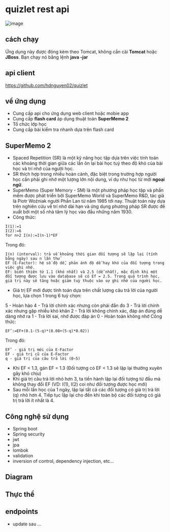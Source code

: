 # quizlet rest api 
![image](https://github.com/hdnguyen02/quizlet-api/assets/83913057/d913a227-e398-4e4a-9426-b27e0d993332)
## cách chạy
Ứng dụng này được đóng kèm theo Tomcat, không cần cài **Tomcat** hoặc **JBoss**. Bạn chạy nó bằng lệnh __java -jar__
## api client
https://github.com/hdnguyen02/quizlet
## về ứng dụng 
- Cung cấp api cho ứng dụng web client hoặc mobie app
- Cung cấp **flash card** áp dụng thuật toán **SuperMemo 2**
- Tổ chức lớp học
- Cung cấp bài kiểm tra nhanh dựa trên flash card
## SuperMemo 2
- Spaced Repetition (SR) là một kỹ năng học tập dựa trên việc tính toán các khoảng thời gian giữa các lần ôn lại bài học tuỳ theo độ khó của bài học và trí nhớ của người học.
- SR thích hợp trong nhiều hoàn cảnh, đặc biệt trong trường hợp người học cần phải ghi nhớ một lượng lớn nội dung, ví dụ như học từ mới **ngoại ngữ**.
- SuperMemo (Super Memory - SM) là một phương pháp học tập và phần mềm được phát triển bởi SuperMemo World và SuperMemo R&D, tác giả là Piotr Woźniak người Phần Lan từ năm 1985 tới nay. Thuật toán này dựa trên nghiên cứu về trí nhớ dài hạn và ứng dụng phương pháp SR được đề xuất bởi một số nhà tâm lý học vào đầu những năm 1930.
- Công thức:
```
I(1):=1
I(2):=6
for n>2 I(n):=I(n-1)*EF
```
Trong đó:
```
I(n) (interval): trả về khoảng thời gian đối tượng sẽ lặp lại (tính bằng ngày) sau n lần thử
EF (E-Factor): hệ số độ dễ, phản ánh độ dễ hay khó của đối tượng trong việc ghi nhớ.
EF: biến thiên từ 1.1 (khó nhất) và 2.5 (dễ nhất), mặc định khi một đối tượng được lưu vào database sẽ có Ef = 2.5. Trong quá trình học, giá trị này sẽ tăng hoặc giảm tuỳ thuộc vào sự ghi nhớ của người học.
```
- Giá trị EF mới được tính toán dựa trên chất lượng câu trả lời của người học, lựa chọn 1 trong 6 tuỳ chọn:

5 - Hoàn hảo
4 - Trả lời chính xác nhưng còn phải đắn đo
3 - Trả lời chính xác nhưng gặp nhiều khó khăn
2 - Trả lời không chính xác, đáp án đúng dễ dàng nhớ ra
1 - Trả lời sai, nhớ được đáp án
0 - Hoàn toàn không nhớ
Công thức:
```
EF’:=EF+(0.1-(5-q)*(0.08+(5-q)*0.02))
```
Trong đó:
```
EF’ - giá trị mới của E-Factor
EF - giá trị cũ của E-Factor
q - giá trị của câu trả lời (0~5)
```
- Khi EF < 1.3, gán EF = 1.3 (Đối tượng có EF < 1.3 sẽ lặp lại thường xuyên gây khó chịu)
- Khi giá trị câu trả lời nhỏ hơn 3, ta tiến hành lập lại đối tượng từ đầu mà không thay đổi EF (VD: I(1), I(2) coi như đối tượng được học mới)
- Sau mỗi lần học của 1 ngày, lặp lại tất cả các đối tượng có giá trị trả lời (q) nhỏ hơn 4. Tiếp tục lặp lại cho đến khi toàn bộ các đối tượng có giá trị trả lời ít nhất là 4.  
## Công nghệ sử dụng  
- Spring boot
- Spring security
- jwt
- jpa
- lombok
- validation
- inversion of control, dependency injection, etc...
## Diagram
## Thực thể 
## endpoints
- update sau ... 
```

```


